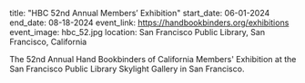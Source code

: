 title: "HBC 52nd Annual Members’ Exhibition"
start_date: 06-01-2024
end_date: 08-18-2024
event_link: https://handbookbinders.org/exhibitions
event_image: hbc_52.jpg
location: San Francisco Public Library, San Francisco, California

The 52nd Annual Hand Bookbinders of California Members' Exhibition at the San Francisco Public Library Skylight Gallery in San Francisco.

